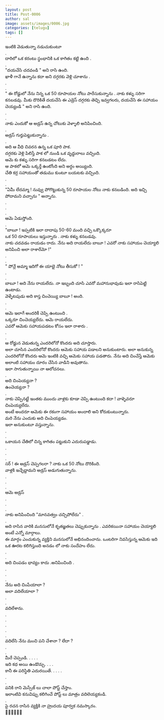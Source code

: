 ```yaml
---
layout: post
title: Post-0006
author: sal
image: assets/images/0006.jpg
categories: [telugu]
tags: []
---
```

ఇంటికి వెడుతున్నా నడుచుకుంటూ  <br>
 .  <br>
 దారిలో ఒక కరంటు స్థంభానికి ఒక కాగితం కట్టి ఉంది .  <br>
 .  <br>
 "దయచేసి చదవండి " అని రాసి ఉంది.  <br>
 ఖాళీ గానే ఉన్నాను కదా అని దగ్గరకు వెళ్లి చూశాను .  <br>
 .  <br>
 .  <br>
 " ఈ రోడ్డులో నేను నిన్న ఒక 50 రూపాయల నోటు పారేసుకున్నాను . నాకు కళ్ళు సరిగా కనబడవు. మీకు దొరికితే దయచేసి ఈ ఎడ్రెస్ దగ్గరకు తెఛ్చి ఇవ్వగలరు, దయచేసి ఈ సహాయం చెయ్యండి " అని రాసి ఉంది.  <br>
 .  <br>
 .  <br>
 నాకు ఎందుకో ఆ అడ్రస్ ఉన్న చోటుకు వెళ్ళాలి అనిపించింది.  <br>
 .  <br>
 అడ్రస్ గుర్తుపెట్టుకున్నాను .  <br>
 .  <br>
 అది ఆ వీధి చివరన ఉన్న ఒక పూరి పాక.  <br>
 దగ్గరకు వెళ్లి పిలిస్తే పాక లో నుండి ఒక వృధ్ధురాలు వచ్చింది.  <br>
 ఆమె కు కళ్ళు సరిగా కనబడటం లేదు.  <br>
 ఆ పాకలో ఆమె ఒక్కర్తే ఉంటోంది అని అర్ధం అయ్యింది.  <br>
 చేతి కర్ర సహాయంతో తడుము కుంటూ బయటకు వచ్చింది.  <br>
 .  <br>
 .  <br>
 "ఏమీ లేదమ్మా ! నువ్వు పోగొట్టుకున్న 50 రూపాయల నోటు నాకు కనబడింది. అది ఇఛ్చి పోదామని వచ్చాను " అన్నాను.  <br>
 .  <br>
 .  <br>
 .  <br>
 ఆమె ఏడుస్తోంది.  <br>
 .  <br>
 "బాబూ ! ఇప్పటికి ఇలా దాదాపు 50-60 మంది వఛ్చి ఒక్కొక్కరూ  <br>
 ఒక 50 రూపాయలు ఇస్తున్నారు . నాకు కళ్ళు కనబడవు.  <br>
 నాకు చదవడం రాయడం రాదు. నేను అది రాయలేదు బాబూ ! ఎవరో నాకు సహాయం చెయ్యాలి అనిపించి అలా రాశారేమో !"  <br>
 .  <br>
 .  <br>
 " పోన్లే అమ్మా ఇదిగో ఈ యాభై నోటు తీసుకో ! "  <br>
 .  <br>
 .  <br>
 బాబూ ! అది నేను రాయలేదు. నా ఇబ్బంది చూసి ఎవరో మహానుభావుడు ఇలా రాసిపెట్టి ఉంటాడు.  <br>
 వెళ్ళేటపుడు అది కాస్త చించెయ్యి బాబూ ! అంది.  <br>
 .  <br>
 .  <br>
 ఆమె ఇలాగే అందరికీ చెప్పి ఉంటుంది .  <br>
 ఒక్కరూ చించెయ్యలేదు. ఆమె రాయలేదు.  <br>
 ఎవరో ఆమెకు సహాయపడటం కోసం ఇలా రాశారు .  <br>
 .  <br>
 .  <br>
 ఆ రోడ్డున వెడుతున్న ఎందరిలోనో కొందరు అది చూస్తారు.  <br>
 అలా చూసిన ఎందరిలోనో కొందరు ఆమెకు సహాయ పడాలని అనుకుంటారు. అలా అనుకున్న ఎందరిలోనో కొందరు ఆమె ఇంటికి వఛ్చి ఆమెకు సహాయ పడతారు. నేను అది చించేస్తే ఆమెకు అలాంటి సహాయం దూరం చేసిన వాడిని అవుతాను.  <br>
 ఇలా సాగుతున్నాయి నా ఆలోచనలు.  <br>
 .  <br>
 అది చింపెయ్యనా ?  <br>
 ఉంచెయ్యనా ?  <br>
 .  <br>
 నాకు చెప్పినట్టే ఇంతకు ముందు వాళ్లకు కూడా చెప్పి ఉంటుంది కదా ! వాళ్ళెవరూ చింపెయ్యలేదు.  <br>
 అంటే అందరూ ఆమెకు ఈ రకంగా సహాయం అందాలి అని కోరుకుంటున్నారు.  <br>
 మరి నేను ఎందుకు అది చింపెయ్యడం.  <br>
 ఇలా అనుకుంటూ వస్తున్నాను.  <br>
 .  <br>
 .  <br>
 ఒకాయన చేతిలో చిన్న కాగితం పట్టుకుని ఎదురుపడ్డాడు.  <br>
 .  <br>
 .  <br>
 .  <br>
 సర్ ! ఈ అడ్రస్ చెప్పగలరా ? నాకు ఒక 50 నోటు దొరికింది.  <br>
 వాళ్లకి ఇచ్ఛేద్దామని అడ్రస్ అడుగుతున్నాను.  <br>
 .  <br>
 .  <br>
 .  <br>
 ఆమె అడ్రస్  <br>
 .  <br>
 .  <br>
 .  <br>
 నాకు అనిపించింది "మానవత్వం చచ్చిపోలేదు" .  <br>
 .  <br>
 అది రాసిన వారికి మనసులోనే కృతజ్ఞతలు చెప్పుకున్నాను . ఎవరికయినా సహాయం చెయ్యాలి అంటే ఎన్నో మార్గాలు.  <br>
 ఈ మార్గం ఎంచుకున్న వ్యక్తిని మనసులోనే అభినందించాను. ఒంటరిగా నివసిస్తున్న ఆమెకు ఇది ఒక ఊరట కలిగిస్తుంది అనడం లో నాకు సందేహం లేదు.  <br>
 .  <br>
 .  <br>
 అది చింపడం భావ్యం కాదు .అనిపించింది .  <br>
 .  <br>
 .  <br>
 .  <br>
 నేను అది చింపేయాలా ?  <br>
 అలా వదిలేయాలా ?  <br>
 .  <br>
 .  <br>
 వదిలేశాను.  <br>
 .  <br>
 .  <br>
 .  <br>
 .  <br>
 .  <br>
 వదిలేసి నేను మంచి పని చేశానా ? లేదా ?  <br>
 .  <br>
 .  <br>
 మీరే చెప్పండి. . . . .  <br>
 ఇది కధ అయి ఉండొచ్చు. . . .  <br>
 కానీ ఈ పరిస్థితి ఎదురయితే. . . . .  <br>
 .  <br>
 .  <br>
 పనికి రాని మెస్సేజ్ లు చాలా పోస్ట్ చేస్తాం.  <br>
 ఇలాంటివి కనువిప్పు కలిగించే పోస్ట్ లు మాత్రం వదిలెయ్యకండి.  <br>
 .  <br>
 పై రచన రాసిన వ్యక్తికి నా హ్రుదయ పూర్వక నమస్కారం.  <br>
 🌷🙏🙏🙏🙏🌷